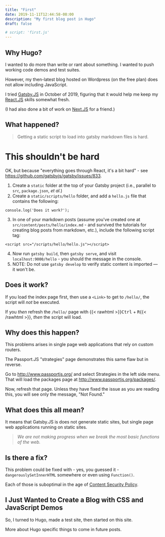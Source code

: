 ```yaml
---
title: "First"
date: 2019-11-11T12:44:58-08:00
description: "My first blog post in Hugo"
draft: false

# script: 'first.js'
---
```


## Why Hugo?

I wanted to do more than write or rant about something. I wanted to push working code demos and test suites.

However, my then-latest blog hosted on Wordpress (on the free plan) does not allow including JavaScript.

I tried [Gatsby.JS](https://www.gatsbyjs.org/) in October of 2019, figuring that it would help me keep my [React.JS](https://reactjs.org/) skills somewhat fresh.

(I had also done a bit of work on [Next.JS](https://nextjs.org/) for a friend.)

## What happened?

> Getting a static script to load into gatsby markdown files is hard.

# This shouldn't be hard

OK, but because "everything goes through React, it's a bit hard" - see https://github.com/gatsbyjs/gatsby/issues/833.

1. Create a `static` folder at the top of your Gatsby project (i.e., parallel to `src`, `package.json`, *et al*.)
2. Create a `static/scripts/hello` folder, and add a `hello.js` file that contains the following:
```
console.log('Does it work?');
```
3. In one of your markdown posts (assume you've created one at `src/content/posts/hello/index.md` - and survived the tutorials for creating blog posts from markdown, etc.), include the following script tag:
```
<script src="/scripts/hello/hello.js"></script>
```
4. Now run `gatsby build`, then `gatsby serve`, and visit `localhost:9000/hello` - you should the message in the console.
5. NOTE: Do not use `gatsby develop` to verify static content is imported &mdash; it won't be.

## Does it work?

If you load the index page first, then use a `<Link>` to get to `/hello/`, the script will *not* be executed.

If you *then* refresh the `/hello/` page with {{< rawhtml >}}<kbd aria-label="the Control key">Ctrl</kbd> + <kbd aria-label="the R key">R</kbd>{{< /rawhtml >}}, *then* the script will load.

## Why does this happen?

This problems arises in single page web applications that rely on custom routers.

The Passport.JS "strategies" page demonstrates this same flaw but in reverse.

Go to http://www.passportjs.org/ and select Strategies in the left side menu. That will load the packages page at http://www.passportjs.org/packages/.

Now, refresh that page. Unless they have fixed the issue as you are reading this, you will see only the message, "Not Found."

## What does this all mean?

It means that Gatsby.JS is does not generate static sites, but single page web applications running on static sites.

> *We are not making progress when we break the most basic functions of the web.*

## Is there a fix?

This problem could be fixed with - yes, you guessed it - `dangerouslySetInnerHTML` somewhere or even using `Function()`.

Each of those is suboptimal in the age of [Content Security Policy](https://content-security-policy.com/).

## I Just Wanted to Create a Blog with CSS and JavaScript Demos

So, I turned to Hugo, made a test site, then started on this site.

More about Hugo specific things to come in future posts.
